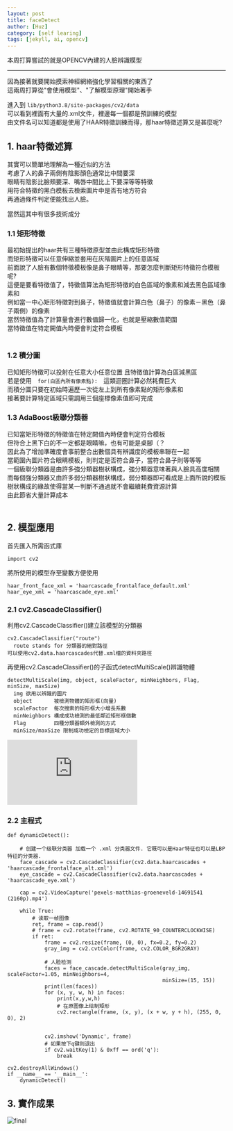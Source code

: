 ```yaml
---
layout: post
title: faceDetect
author: [Huz]
category: [self learing]
tags: [jekyll, ai, opencv]
---
```


本周打算嘗試的就是OPENCV內建的人臉辨識模型

---
因為接著就要開始摸索神經網絡強化學習相關的東西了  
這兩周打算從"會使用模型"、"了解模型原理"開始著手  

  
進入到 `lib/python3.8/site-packages/cv2/data`    
可以看到裡面有大量的.xml文件，裡邊每一個都是預訓練的模型  
由文件名可以知道都是使用了HAAR特徵訓練而得，那haar特徵述算又是甚麼呢?  
## 1. haar特徵述算  
其實可以簡單地理解為一種近似的方法  
考慮了人的鼻子兩側有陰影顏色通常比中間要深  
眼睛有陰影比臉頰要深、嘴唇中間比上下要深等等特徵  
用符合特徵的黑白模板去檢索圖片中是否有地方符合  
再通過條件判定便能找出人臉。  
   
當然這其中有很多技術成分　  
### 1.1 矩形特徵  
最初始提出的haar共有三種特徵原型並由此構成矩形特徵   
而矩形特徵可以任意伸縮並套用在灰階圖片上的任意區域   
前面說了人臉有數個特徵模板像是鼻子眼睛等，那要怎麼判斷矩形特徵符合模板呢?  
這便是要看特徵值了，特徵值算法為矩形特徵的白色區域的像素和減去黑色區域像素和  
例如當一中心矩形特徵對到鼻子，特徵值就會計算白色（鼻子）的像素－黑色（鼻子兩側）的像素  
當然特徵值為了計算量會進行數值歸一化，也就是壓縮數值範圍  <br>
當特徵值在特定闕值內時便會判定符合模板<br>
<br>
### 1.2 積分圖 
已知矩形特徵可以投射在任意大小任意位置
且特徵值計算為白區減黑區<br>
若是使用　`for(白區內所有像素點):`　這類迴圈計算必然耗費巨大  
而積分圖只要在初始時遍歷一次從左上到所有像素點的矩形像素和  
接著要計算特定區域只需調用三個座標像素值即可完成

### 1.3 AdaBoost級聯分類器  
已知當矩形特徵的特徵值在特定闕值內時便會判定符合模板  
但符合上黑下白的不一定都是眼睛嘛，也有可能是桌腳（？  
因此為了增加準確度會事前整合出數個具有辨識度的模板串聯在一起  
當範圍內圖片符合眼睛模板，則判定是否符合鼻子，當符合鼻子則等等等  
一個級聯分類器是由許多強分類器樹狀構成，強分類器意味著與人臉具高度相關  
而每個強分類器又由許多弱分類器樹狀構成，弱分類器即可看成是上面所說的模板  
樹狀構成的緣故使得當某一判斷不通過就不會繼續耗費資源計算  
由此節省大量計算成本  
　　
## 2. 模型應用

首先匯入所需函式庫
    
    import cv2

將所使用的模型存至變數方便使用

    haar_front_face_xml = 'haarcascade_frontalface_default.xml'
    haar_eye_xml = 'haarcascade_eye.xml'

### 2.1 cv2.CascadeClassifier()

利用cv2.CascadeClassifier()建立該模型的分類器  

    cv2.CascadeClassifier("route")   
      route stands for 分類器的絕對路徑  
    可以使用cv2.data.haarcascades代替.xml檔的資料夾路徑  
再使用cv2.CascadeClassifier()的子函式detectMultiScale()辨識物體

    detectMultiScale(img, object, scaleFactor, minNeighbors, Flag, minSize, maxSize)
      img 欲用以辨識的圖片
      object       被檢測物體的矩形框(向量)
      scaleFactor  每次搜索的矩形框大小增長系數
      minNeighbors 構成成功檢測的最低鄰近矩形框個數
      Flag         四種分類器額外檢測的方式
      minSize/maxSize 限制成功檢定的目標區域大小
![官網連結](https://docs.opencv.org/4.x/d1/de5/classcv_1_1CascadeClassifier.html#aaf8181cb63968136476ec4204ffca498)

### 2.2 主程式
    def dynamicDetect():

        # 创建一个级联分类器 加载一个 .xml 分类器文件. 它既可以是Haar特征也可以是LBP特征的分类器.
        face_cascade = cv2.CascadeClassifier(cv2.data.haarcascades + 'haarcascade_frontalface_alt.xml')
        eye_cascade = cv2.CascadeClassifier(cv2.data.haarcascades + 'haarcascade_eye.xml')
        
        cap = cv2.VideoCapture('pexels-matthias-groeneveld-14691541 (2160p).mp4')
    
        while True:
            # 读取一帧图像
            ret, frame = cap.read()
            # frame = cv2.rotate(frame, cv2.ROTATE_90_COUNTERCLOCKWISE)
            if ret:
                frame = cv2.resize(frame, (0, 0), fx=0.2, fy=0.2)
                gray_img = cv2.cvtColor(frame, cv2.COLOR_BGR2GRAY)
    
                # 人脸检测
                faces = face_cascade.detectMultiScale(gray_img, scaleFactor=1.05, minNeighbors=4,
                                                      minSize=(15, 15))
                print(len(faces))
                for (x, y, w, h) in faces:
                    print(x,y,w,h)
                    # 在原图像上绘制矩形
                    cv2.rectangle(frame, (x, y), (x + w, y + h), (255, 0, 0), 2)
    
    
                cv2.imshow('Dynamic', frame)
                # 如果按下q键则退出
                if cv2.waitKey(1) & 0xff == ord('q'):
                    break

    cv2.destroyAllWindows()  
    if __name__ == '__main__':
        dynamicDetect()
## 3. 實作成果

![final](https://github.com/winterhuz/AI-course/blob/gh-pages/images/facedetect.gif)<br>
